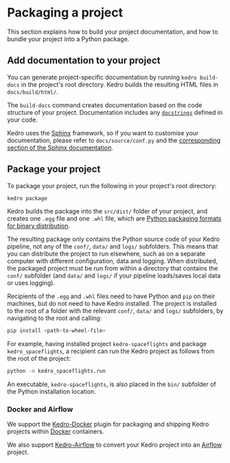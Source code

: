 # Packaging a project

This section explains how to build your project documentation, and how to bundle your project into a Python package.

## Add documentation to your project

You can generate project-specific documentation by running `kedro build-docs` in the project's root directory. Kedro builds the resulting HTML files in `docs/build/html/`.

The `build-docs` command creates documentation based on the code structure of your project. Documentation includes any [`docstrings`](https://www.datacamp.com/community/tutorials/docstrings-python) defined in your code.

Kedro uses the [Sphinx](https://www.sphinx-doc.org) framework, so if you want to customise your documentation, please refer to `docs/source/conf.py` and the [corresponding section of the Sphinx documentation](http://www.sphinx-doc.org/en/master/usage/configuration.html).

## Package your project

To package your project, run the following in your project's root directory:

```bash
kedro package
```

Kedro builds the package into the `src/dist/` folder of your project, and creates one `.egg` file and one `.whl` file, which are [Python packaging formats for binary distribution](https://packaging.python.org/overview/).

The resulting package only contains the Python source code of your Kedro pipeline, not any of the `conf/`, `data/` and `logs/` subfolders. This means that you can distribute the project to run elsewhere, such as on a separate computer with different configuration, data and logging. When distributed, the packaged project must be run from within a directory that contains the `conf/` subfolder (and `data/` and `logs/` if your pipeline loads/saves local data or uses logging).

Recipients of the `.egg` and `.whl` files need to have Python and `pip` on their machines, but do not need to have Kedro installed. The project is installed to the root of a folder with the relevant `conf/`, `data/` and `logs/` subfolders, by navigating to the root and calling:

```bash
pip install <path-to-wheel-file>
```

For example, having installed project `kedro-spaceflights` and package `kedro_spaceflights`, a recipient can run the Kedro project as follows from the root of the project:

```bash
python -m kedro_spaceflights.run
```

An executable, `kedro-spaceflights`, is also placed in the `bin/` subfolder of the Python installation location.


### Docker and Airflow

We support the [Kedro-Docker](https://github.com/quantumblacklabs/kedro-docker) plugin for packaging and shipping Kedro projects within [Docker](https://www.docker.com/) containers.

We also support [Kedro-Airflow](https://github.com/quantumblacklabs/kedro-airflow) to convert your Kedro project into an [Airflow](https://airflow.apache.org/) project.
